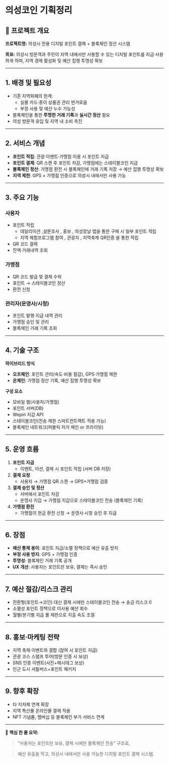 # 의성코인 기획정리

## **📌 프로젝트 개요**

**프로젝트명:** 의성시 전용 디지털 포인트 결제 + 블록체인 정산 시스템

**목표:** 의성시 방문객과 주민이 지역 내에서만 사용할 수 있는 디지털 포인트를 지급·사용하게 하여, 지역 경제 활성화 및 예산 집행 투명성 확보

---

## **1. 배경 및 필요성**

- 기존 지역화폐의 한계:
    - 실물 카드·종이 상품권 관리 번거로움
    - 부정 사용 및 예산 누수 가능성
- 블록체인을 통한 **투명한 거래 기록**과 **실시간 정산** 필요
- 의성 방문객 유입 및 지역 내 소비 촉진

---

## **2. 서비스 개념**

- **포인트 적립**: 관광·이벤트·가맹점 이용 시 포인트 지급
- **포인트 결제**: QR 스캔 후 포인트 차감, 가맹점에는 스테이블코인 지급
- **블록체인 정산**: 가맹점 환전 시 블록체인에 거래 기록 저장 → 예산 집행 투명성 확보
- **지역 제한**: GPS + 가맹점 인증으로 의성시 내에서만 사용 가능

---

## **3. 주요 기능**

### **사용자**

- 포인트 적립
    - 데일리미션 ,설문조사 , 홍보 , 의성장날 앱을 통한 구매 시 일부 포인트 적립
    - 지역 체험프로그램 참여 , 관광지 , 지역축제 QR인증 을 통한 적립
- QR 코드 결제
- 잔액·거래내역 조회

### **가맹점**

- QR 코드 발급 및 결제 수락
- 포인트 → 스테이블코인 정산
- 환전 신청

### **관리자(운영사/시청)**

- 포인트 발행·지급 내역 관리
- 가맹점 승인 및 관리
- 블록체인 거래 기록 조회

---

## **4. 기술 구조**

**하이브리드 방식**

- **오프체인**: 포인트 관리(속도·비용 절감), GPS·가맹점 제한
- **온체인**: 가맹점 정산 기록, 예산 집행 투명성 확보

**구성 요소**

- 모바일 웹(사용자/가맹점)
- 포인트 서버(DB)
- Wepin 지갑 API
- 스테이블코인(전송 제한 스마트컨트랙트 적용 가능)
- 블록체인 네트워크(퍼블릭 저가 체인 or 프라이빗)

---

## **5. 운영 흐름**

1. **포인트 지급**
    - 이벤트, 미션, 결제 시 포인트 적립 (서버 DB 저장)
2. **결제 요청**
    - 사용자 → 가맹점 QR 스캔 → GPS+가맹점 검증
3. **결제 승인 및 정산**
    - 서버에서 포인트 차감
    - 운영사 지갑 → 가맹점 지갑으로 스테이블코인 전송 (블록체인 기록)
4. **가맹점 환전**
    - 가맹점이 현금 환전 신청 → 운영사·시청 승인 후 지급

---

## **6. 장점**

- **예산 통제 용이**: 포인트 지급/소멸 정책으로 예산 유출 방지
- **부정 사용 방지**: GPS + 가맹점 인증
- **투명성**: 블록체인 거래 기록 공개
- **UX 개선**: 사용자는 포인트만 보유, 결제는 즉시 승인

---

## **7. 예산 절감/리스크 관리**

- 전환형(포인트→코인) 대신 결제 시에만 스테이블코인 전송 → 송금 리스크 0
- 소멸성 포인트 정책으로 미사용 예산 회수
- 월별/분기별 지급 풀 제한으로 지출 속도 조절

---

## **8. 홍보·마케팅 전략**

- 지역 축제·이벤트와 결합 (참여 시 포인트 지급)
- 관광 코스 스탬프 투어(방문 인증 시 보상)
- SNS 인증 이벤트(사진+해시태그 보상)
- 인근 도시 셔틀버스+포인트 패키지

---

## **9. 향후 확장**

- 타 지자체 연계 확장
- 지역 특산물 온라인몰 결제 적용
- NFT 기념품, 멤버십 등 블록체인 부가 서비스 연계

---

📌 **핵심 한 줄 요약:**

> “사용자는 포인트만 보유, 결제 시에만 블록체인 전송” 구조로,
> 

> 예산 유출을 막고, 의성시 내에서만 사용 가능한 디지털 포인트 결제 시스템.
>